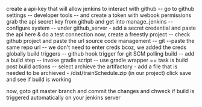 create a api-key that will allow jenkins to interact with github  -- go to github settings -- developer tools -- and create a token with webook permissions 
grab the api secret key from github and get into manage_jenkins -- configure system -- under github_server - add a secret credential and paste the api here & do a test connection 
now, create a freestly project -- check github project and paste the url 
source code management -- git --paste the same repo url -- we don't need to enter creds bcoz, we added the creds globally 
build triggers -- github hook trigger for git SCM polling 
build  -- add a build step -- invoke gradle script -- use gradle wrapper == task is build 
post build actions -- select archieve the artifactory - add a file that is needed to be archieved - /dist/trainSchedule.zip (in our project)
click save and see if build is working 

now, goto git master branch and commit the changes and chweck if build is triggered automatically on your jenkins server 
